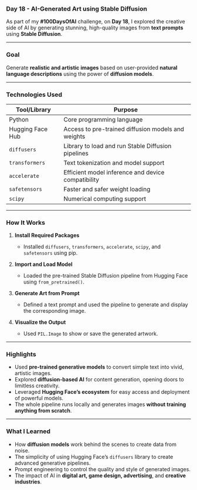 
### **Day 18 - AI-Generated Art using Stable Diffusion**

As part of my **#100DaysOfAI** challenge, on **Day 18**, I explored the creative side of AI by generating stunning, high-quality images from **text prompts** using **Stable Diffusion**.

---

### **Goal**

Generate **realistic and artistic images** based on user-provided **natural language descriptions** using the power of **diffusion models**.

---

### **Technologies Used**

| Tool/Library      | Purpose                                               |
|-------------------|--------------------------------------------------------|
| Python            | Core programming language                              |
| Hugging Face Hub  | Access to pre-trained diffusion models and weights     |
| `diffusers`       | Library to load and run Stable Diffusion pipelines     |
| `transformers`    | Text tokenization and model support                    |
| `accelerate`      | Efficient model inference and device compatibility     |
| `safetensors`     | Faster and safer weight loading                        |
| `scipy`           | Numerical computing support                            |

---

### **How It Works**

1. **Install Required Packages**
   - Installed `diffusers`, `transformers`, `accelerate`, `scipy`, and `safetensors` using pip.

2. **Import and Load Model**
   - Loaded the pre-trained Stable Diffusion pipeline from Hugging Face using `from_pretrained()`.

3. **Generate Art from Prompt**
   - Defined a text prompt and used the pipeline to generate and display the corresponding image.

4. **Visualize the Output**
   - Used `PIL.Image` to show or save the generated artwork.

---

### **Highlights**

- Used **pre-trained generative models** to convert simple text into vivid, artistic images.
- Explored **diffusion-based AI** for content generation, opening doors to limitless creativity.
- Leveraged **Hugging Face’s ecosystem** for easy access and deployment of powerful models.
- The whole pipeline runs locally and generates images **without training anything from scratch**.

---

### **What I Learned**

- How **diffusion models** work behind the scenes to create data from noise.
- The simplicity of using Hugging Face’s `diffusers` library to create advanced generative pipelines.
- Prompt engineering to control the quality and style of generated images.
- The impact of AI in **digital art, game design, advertising**, and **creative industries**.



